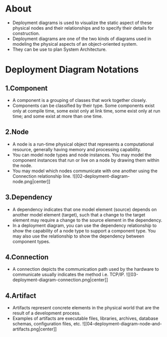 # About
- Deployment diagrams is used to visualize the static aspect of these physical nodes and their relationships and to specify their details for construction.
- Deployment diagrams are one of the two kinds of diagrams used in modeling the physical aspects of an object-oriented system.
- They can be use to plan System Architecture.
# Deployment Diagram Notations
## 1.Component
- A component is a grouping of classes that work together closely. 
- Components can be classified by their type. Some components exist only at compile time, some exist only at link time, some exist only at run time; and some exist at more than one time.
## 2.Node
- A node is a run-time physical object that represents a computational resource, generally having memory and processing capability. 
- You can model node types and node instances. You may model the component instances that run or live on a node by drawing them within the node. 
- You may model which nodes communicate with one another using the Connection relationship line.
![[02-deployment-diagram-node.png|center]]
## 3.Dependency
- A dependency indicates that one model element (source) depends on another model element (target), such that a change to the target element may require a change to the source element in the dependency. 
- In a deployment diagram, you can use the dependency relationship to show the capability of a node type to support a component type. You may also use the relationship to show the dependency between component types.
## 4.Connection
- A connection depicts the communication path used by the hardware to communicate usually indicates the method i.e. TCP/IP.
![[03-deployment-diagram-connection.png|center]]
## 4.Artifact
- Artifacts represent concrete elements in the physical world that are the result of a development process. 
- Examples of artifacts are executable files, libraries, archives, database schemas, configuration files, etc.
![[04-deployment-diagram-node-and-artifacts.png|center]]